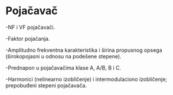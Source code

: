 # Pojačavač

-NF i VF pojačavači.

-Faktor pojačanja.

-Amplitudno frekventna karakteristika i širina propusnog opsega (širokopojasni u odnosu na podešene stepene).

-Prednapon u pojačavačima klase A, A/B, B i C.

-Harmonici (nelinearno izobličenje) i intermodulaciono izobličenje; prepobuđeni stepeni pojačavača.

